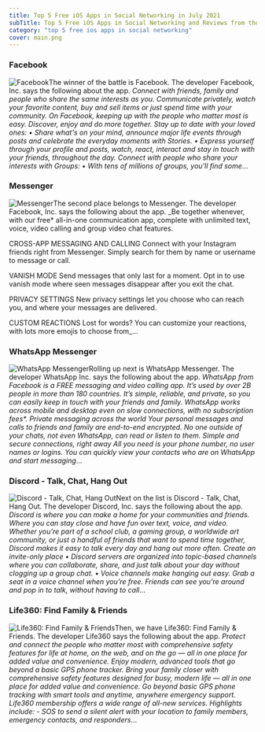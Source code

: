 ```yaml
---
title: Top 5 Free iOS Apps in Social Networking in July 2021
subTitle: Top 5 Free iOS Apps in Social Networking and Reviews from the AppStore in July 2021.
category: "top 5 free ios apps in social networking"
cover: main.png
---
```


### Facebook

![Facebook](https://is1-ssl.mzstatic.com/image/thumb/Purple115/v4/b4/5d/be/b45dbefb-05f2-2dd4-f6a8-c237efb350ec/Icon-Production-0-0-1x_U007emarketing-0-0-0-7-0-0-sRGB-0-0-0-GLES2_U002c0-512MB-85-220-0-0.png/100x100bb.png)The winner of the battle is Facebook. The developer Facebook, Inc. says the following about the app. _Connect with friends, family and people who share the same interests as you. Communicate privately, watch your favorite content, buy and sell items or just spend time with your community. On Facebook, keeping up with the people who matter most is easy. Discover, enjoy and do more together.    Stay up to date with your loved ones:   • Share what's on your mind, announce major life events through posts and celebrate the everyday moments with Stories.   • Express yourself through your profile and posts, watch, react, interact and stay in touch with your friends, throughout   the day.  Connect with people who share your interests with Groups:   • With tens of millions of groups, you'll find some_...

### Messenger

![Messenger](https://is2-ssl.mzstatic.com/image/thumb/Purple125/v4/cf/ce/3a/cfce3aa9-ff04-a721-15b4-633f7f89fd02/AppIcon-0-0-1x_U007emarketing-0-0-0-7-0-0-sRGB-0-0-0-GLES2_U002c0-512MB-85-220-0-0.png/100x100bb.png)The second place belongs to Messenger. The developer Facebook, Inc. says the following about the app. _Be together whenever, with our free* all-in-one communication app, complete with unlimited text, voice, video calling and group video chat features.  CROSS-APP MESSAGING AND CALLING Connect with your Instagram friends right from Messenger. Simply search for them by name or username to message or call.   VANISH MODE Send messages that only last for a moment. Opt in to use vanish mode where seen messages disappear after you exit the chat.  PRIVACY SETTINGS  New privacy settings let you choose who can reach you, and where your messages are delivered.  CUSTOM REACTIONS Lost for words? You can customize your reactions, with lots more emojis to choose from_...

### WhatsApp Messenger

![WhatsApp Messenger](https://is4-ssl.mzstatic.com/image/thumb/Purple125/v4/0d/7a/11/0d7a1101-40c0-3f1b-b2c8-663c50af73a3/AppIcon-0-0-1x_U007emarketing-0-0-0-6-0-0-sRGB-0-0-0-GLES2_U002c0-512MB-85-220-0-0.png/100x100bb.png)Rolling up next is WhatsApp Messenger. The developer WhatsApp Inc. says the following about the app. _WhatsApp from Facebook is a FREE messaging and video calling app. It’s used by over 2B people in more than 180 countries. It’s simple, reliable, and private, so you can easily keep in touch with your friends and family. WhatsApp works across mobile and desktop even on slow connections, with no subscription fees*.  Private messaging across the world  Your personal messages and calls to friends and family are end-to-end encrypted. No one outside of your chats, not even WhatsApp, can read or listen to them.  Simple and secure connections, right away  All you need is your phone number, no user names or logins. You can quickly view your contacts who are on WhatsApp and start messaging_...

### Discord - Talk, Chat, Hang Out

![Discord - Talk, Chat, Hang Out](https://is1-ssl.mzstatic.com/image/thumb/Purple115/v4/d5/88/a6/d588a6f8-5d6c-c91b-55cc-b6c658049606/AppIcon-0-0-1x_U007emarketing-0-0-0-7-0-0-sRGB-0-0-0-GLES2_U002c0-512MB-85-220-0-0.png/100x100bb.png)Next on the list is Discord - Talk, Chat, Hang Out. The developer Discord, Inc. says the following about the app. _Discord is where you can make a home for your communities and friends. Where you can stay close and have fun over text, voice, and video. Whether you’re part of a school club, a gaming group, a worldwide art community, or just a handful of friends that want to spend time together, Discord makes it easy to talk every day and hang out more often.  Create an invite-only place •  Discord servers are organized into topic-based channels where you can collaborate, share, and just talk about your day without clogging up a group chat. •  Voice channels make hanging out easy. Grab a seat in a voice channel when you’re free. Friends can see you’re around and pop in to talk, without having to call_...

### Life360: Find Family & Friends

![Life360: Find Family & Friends](https://is1-ssl.mzstatic.com/image/thumb/Purple115/v4/83/49/48/8349485c-7f84-12a7-acc6-283346c01370/AppIcon-1x_U007emarketing-0-7-0-85-220.png/100x100bb.png)Then, we have Life360: Find Family & Friends. The developer Life360 says the following about the app. _Protect and connect the people who matter most with comprehensive safety features for life at home, on the web, and on the go — all in one place for added value and convenience. Enjoy modern, advanced tools that go beyond a basic GPS phone tracker.   Bring your family closer with comprehensive safety features designed for busy, modern life — all in one place for added value and convenience. Go beyond basic GPS phone tracking with smart tools and anytime, anywhere emergency support.   Life360 membership offers a wide range of all-new services. Highlights include: - SOS to send a silent alert with your location to family members, emergency contacts, and responders_...

